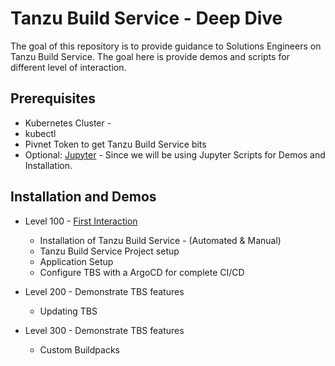# Tanzu Build Service - Deep Dive

The goal of this repository is to provide guidance to Solutions Engineers on Tanzu Build Service.  The goal here is provide demos and scripts for different level of interaction.

## Prerequisites
- Kubernetes Cluster -
- kubectl
- Pivnet Token to get Tanzu Build Service bits
- Optional: [Jupyter](https://jupyter.org/install.html) - Since we will be using Jupyter Scripts for Demos and Installation.

## Installation and Demos

- Level 100 - [First Interaction](jupyter-scripts/TBS-100-Installation-Demo.ipynb)
  - Installation of Tanzu Build Service - (Automated & Manual)
  - Tanzu Build Service Project setup
  - Application Setup
  - Configure TBS with a ArgoCD for complete CI/CD

- Level 200 - Demonstrate TBS features
  - Updating TBS  

- Level 300 - Demonstrate TBS features
  - Custom Buildpacks
